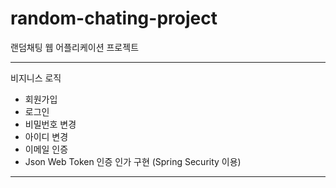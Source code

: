# random-chating-project
랜덤채팅 웹 어플리케이션 프로젝트

---

비지니스 로직
- 회원가입
- 로그인
- 비밀번호 변경
- 아이디 변경
- 이메일 인증
- Json Web Token 인증 인가 구현 (Spring Security 이용)

---